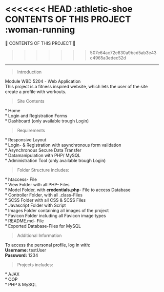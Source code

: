 <<<<<<< HEAD
:athletic-shoe CONTENTS OF THIS PROJECT :woman-running
=======
🏃‍ CONTENTS OF THIS PROJECT 👟
>>>>>>> 507e64ac72e830a9bcd5ab3e43c4965a3edec52d
---------------------

> Introduction

Module WBD 5204 - Web Application <br>
This project is a fitness inspired website, which lets the user of the site create a profile with workouts.

 > Site Contents

° Home <br>
° Login and Registration Forms <br>
° Dashboard (only available trough Login)<br>

 > Requirements

° Responsive Layout <br>
° Login- & Registration with asynchronous form validation<br>
° Asynchronous Secure Data Transfer <br>
° Datamanipulation with PHP/ MySQL <br>
° Administration Tool (only available trough Login)

 <!-- > Optional -->

 <!-- ° Guestbook <br> -->
 <!-- ° News <br> -->

> Folder Structure includes:

° htaccess- File <br>
° View Folder with all PHP- Files <br>
° Model Folder, with <b>credentials.php</b>- File to access Database<br>
° Controller Folder, with all .class-Files<br>
° SCSS Folder with all CSS & SCSS Files<br>
° Javascript Folder with Script<br>
° Images Folder containing all images of the project<br>
° Favicon Folder including all Favicon image types <br>
° README.md- File<br>
° Exported Database-Files for MySQL<br>

> Additional Information

To access the personal profile, log in with: <br>
<b>Username:</b> testUser <br>
<b>Password:</b> 1234 <br>

> Projects includes:

° AJAX<br>
° OOP <br>
° PHP & MySQL <br>



